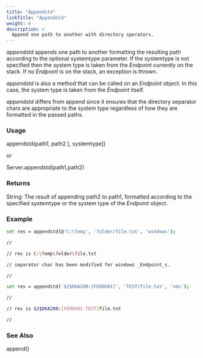 ```yaml
---
title: "Appendstd"
linkTitle: "Appendstd"
weight: 6
description: >
  Append one path to another with directory sperators.
---
```


_appendstd_ appends one path to another formatting the resulting path according to the optional systemtype parameter. If the systemtype is not specified then the system type is taken from the _Endpoint_ currently on the stack. If no _Endpoint_ is on the stack, an exception is thrown.

_appendstd_ is also a method that can be called on an _Endpoint_ object. In this case, the system type is taken from the _Endpoint_ itself.

_appendstd_ differs from append since it ensures that the directory separator chars are appropriate to the system type regardless of how they are formatted in the passed paths.

### Usage

appendstd(path1, path2 [, systemtype])

or

Server.appendstd(path1,path2)

### Returns

String: The result of appending path2 to path1, formatted according to the specified systemtype or the system type of the _Endpoint_ object.

### Example

```bash
set res = appendstd(@'C:\Temp', 'folder/file.txt', 'windows');

//

// res is C:\Temp\folder\file.txt

// separator char has been modified for windows _Endpoint_s.

//

set res = appendstd('$2$DKA200:[FERDU01]', 'TEST/file.txt', 'vms');

//

// res is $2$DKA200:[FERDU01.TEST]file.txt

//
```

### See Also

append()
